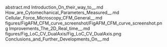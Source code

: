 abstract.md
Introduction_On_their_way_to__.md
How_are_Cytomechanical_Parameters_Measured__.md
Cellular_Force_Microscopy_CFM_General__.md
figures/FigAFM_CFM_curve_screenshot/FigAFM_CFM_curve_screenshot.png
Improvements_The_2D_Real_time__.md
figures/Fig_LoC_CV_DualAxis/Fig_LoC_CV_DualAxis.png
Conclusions_and_Further_Developments_On__.md
